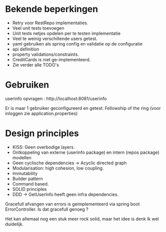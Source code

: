 # Bekende beperkingen

* Retry voor RestRepo implementaties.
* Veel unit tests toevoegen
* Unit tests netjes opdelen per te testen implementatie
* Veel te weinig verschillende users getest.
* yaml gebruiken als spring config en validatie op de configuratie
* api definition 
* property validations/constraints. 
* CreditCards is niet ge-implementeerd. 
* Zie verder alle TODO's

# Gebruiken 
userinfo opvragen : http://localhost:8081/userinfo

Er is maar 1 gebruiker geconfigureerd en getest: Fellowship of the ring (voor inloggen zie application.properties)


# Design principles
* KISS: Geen overbodige layers.
* Ontkoppeling van externe (userinfo package) en intern (repos package) modellen
* Geen cyclische dependencies -> Acyclic directed graph 
* Modularisation: high cohesion, low coupling. 
* Immutability
* Builder pattern
* Command based.
* SOLID principles
* DDD -> GetUserInfo heeft geen infra dependencies.

Gracefull afvangen van errors is geimplementeerd via spring boot ErrorController.
Is dat gracefull genoeg ?  

Het kan allemaal nog een stuk meer rock solid, maar het idee is denk ik wel duidelijk.




